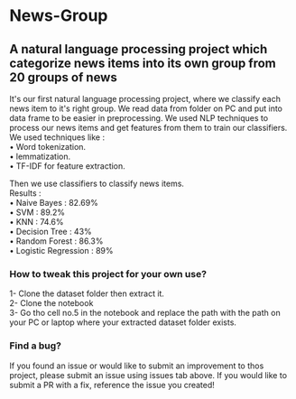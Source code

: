 # News-Group


## A natural language processing project which categorize news items into its own group from 20 groups of news



<p>It's our first natural language processing project, where we classify each news item to it's right group. We read data from folder on PC and put into data frame to be easier in preprocessing. We used NLP techniques to process our news items and get features from them to train our classifiers.<br>
We used techniques like :<br>
• Word tokenization.<br>
• lemmatization.<br>
• TF-IDF for feature extraction.<br>

Then we use classifiers to classify news items.<br>
Results :<br>
• Naive Bayes : 82.69%<br>
• SVM : 89.2%<br>
• KNN : 74.6%<br>
• Decision Tree : 43%<br>
• Random Forest : 86.3%<br>
• Logistic Regression : 89%<br>





### How to tweak this project for your own use?
1- Clone the dataset folder then extract it.<br>
2- Clone the notebook<br>
3- Go tho cell no.5 in the notebook and replace the path with the path on your PC or laptop where your extracted dataset folder exists.<br>



### Find a bug?
If you found an issue or would like to submit an improvement to thos project, please submit an issue using issues tab above. If you would like to submit a PR with a fix, reference the issue you created!
</p>
